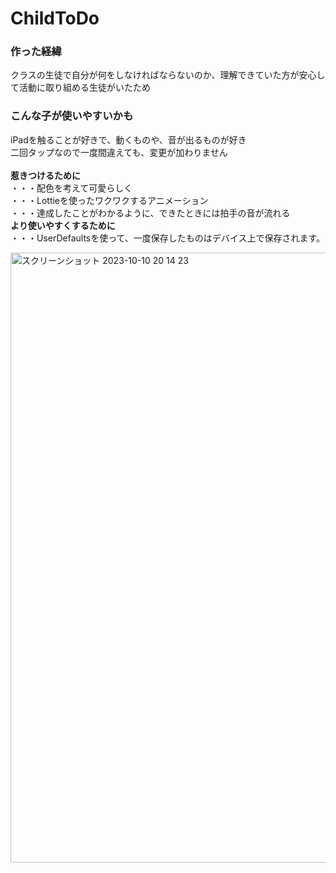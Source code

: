 # ChildToDo<br>

### 作った経緯<br>
クラスの生徒で自分が何をしなければならないのか、理解できていた方が安心して活動に取り組める生徒がいたため<br>
### こんな子が使いやすいかも<br>
iPadを触ることが好きで、動くものや、音が出るものが好き<br>
二回タップなので一度間違えても、変更が加わりません<br>
<br>
__惹きつけるために__ <br>
・・・配色を考えて可愛らしく<br>
・・・Lottieを使ったワクワクするアニメーション<br>
・・・達成したことがわかるように、できたときには拍手の音が流れる<br>
__より使いやすくするために__ <br>
・・・UserDefaultsを使って、一度保存したものはデバイス上で保存されます。<br>

<img width="976" alt="スクリーンショット 2023-10-10 20 14 23" src="https://github.com/sasasan03/ChildToDo/assets/111943557/e8c6a0e0-e76c-47b8-89db-e7a2b33ef926">
